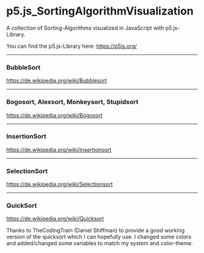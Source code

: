 # p5.js_SortingAlgorithmVisualization
A collection of Sorting-Algorithms visualized in JavaScript with p5.js-Library.

You can find the p5.js-Library here: https://p5js.org/
***
### BubbleSort
https://de.wikipedia.org/wiki/Bubblesort
***
### Bogosort, Alexsort, Monkeysort, Stupidsort
https://de.wikipedia.org/wiki/Bogosort
***
### InsertionSort
https://de.wikipedia.org/wiki/Insertionsort
***
### SelectionSort
https://de.wikipedia.org/wiki/Selectionsort
***
### QuickSort
https://de.wikipedia.org/wiki/Quicksort

Thanks to TheCodingTrain (Daniel Shiffman) to provide a good working version of the quicksort which I can hopefully use. I changed some colors and added/changed some variables to match my system and color-theme.
